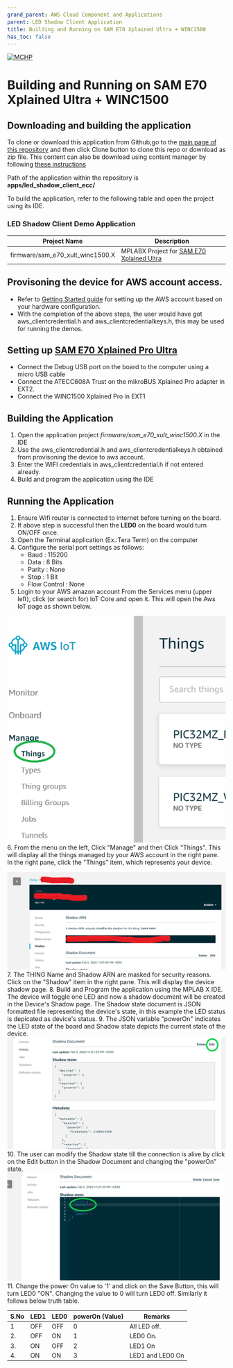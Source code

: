 ```yaml
---
grand_parent: AWS Cloud Component and Applications
parent: LED Shadow Client Application
title: Building and Running on SAM E70 Xplained Ultra + WINC1500
has_toc: false
---
```



[![MCHP](https://www.microchip.com/ResourcePackages/Microchip/assets/dist/images/logo.png)](https://www.microchip.com)

# Building and Running on SAM E70 Xplained Ultra + WINC1500

## Downloading and building the application

To clone or download this application from Github,go to the [main page of this repository](https://github.com/Microchip-MPLAB-Harmony/aws_cloud) and then click Clone button to clone this repo or download as zip file. This content can also be download using content manager by following [these instructions](https://github.com/Microchip-MPLAB-Harmony/contentmanager/wiki)

Path of the application within the repository is **apps/led_shadow_client_ecc/**

To build the application, refer to the following table and open the project using its IDE.

### LED Shadow Client Demo Application

| Project Name      | Description                                    |
| ----------------- | ---------------------------------------------- |
| firmware/sam_e70_xult_winc1500.X    | MPLABX Project for [SAM E70 Xplained Ultra](https://www.microchip.com/Developmenttools/ProductDetails/DM320113)|


## Provisoning the device for AWS account access.

- Refer to [Getting Started guide](https://github.com/MicrochipTech/amazon-freertos/blob/mchpdev/vendors/microchip/boards/GettingStarted_With%20SAME70.md) for setting up the AWS account based on your hardware configuration.
- With the completion of the above steps, the user would have got aws_clientcredential.h and aws_clientcredentialkeys.h, this may be used for running the demos.


## Setting up [SAM E70 Xplained Pro Ultra](https://www.microchip.com/Developmenttools/ProductDetails/DM320113)

- Connect the Debug USB port on the board to the computer using a micro USB cable
- Connect the ATECC608A Trust on the mikroBUS Xplained Pro adapter in EXT2.
- Connect the WINC1500 Xplained Pro in EXT1


## Building the Application

1. Open the application project *firmware/sam_e70_xult_winc1500.X* in the IDE
2. Use the aws_clientcredential.h and aws_clientcredentialkeys.h obtained from provisoning the device to aws account.
3. Enter the WIFI credentials in aws_clientcredential.h if not entered already.
4. Build and program the application using the IDE

## Running the Application
1. Ensure Wifi router is connected to internet before turning on the board. 
2. If above step is successful then the **LED0** on the board would turn ON/OFF once.
3. Open the Terminal application (Ex.:Tera Term) on the computer
4. Configure the serial port settings as follows:
    - Baud : 115200
    - Data : 8 Bits
    - Parity : None
    - Stop : 1 Bit
    - Flow Control : None
5. Login to your AWS amazon account 
From the Services menu (upper left), click (or search for) IoT Core and open it. This will open the Aws IoT page as shown below. 

![Things Screen](images/image0.png)
6. From the menu on the left, Click "Manage" and then Click "Things". This will display all the things managed by your AWS account in the right pane.
In the right pane, click the "Things" item, which represents your device. 

![Things Screen](images/image1.png)
7. The THING Name and Shadow ARN are masked for security reasons. Click on the "Shadow" item in the right pane. This will display the device shadow page. 
8. Build and Program the application using the MPLAB X IDE. The device will toggle one LED and now a shadow document will be created in the Device's Shadow page. 
The Shadow state document is JSON formatted file representing the device's state, in this example the LED status is depicated as device's status.
9. The JSON variable "powerOn" indicates the LED state of the board and Shadow state depicts the current state of the device.
![Things Screen](images/image2.png)
10. The user can modify the Shadow state till the connection is alive by click on the Edit button in the Shadow Document and changing the "powerOn" state. 
![Things Screen](images/image3.png)
11. Change the power On value to '1' and click on the Save Button, this will turn LED0 "ON". Changing the value to 0 will turn LED0 off. Similarly it
follows below truth table.

| S.No | LED1 | LED0 | powerOn (Value) | Remarks |
| --- | --- | --- | --- | --- |
| 1 | OFF | OFF | 0 | All LED off. |
| 2. | OFF | ON | 1 | LED0 On. |
| 3. | ON | OFF | 2 | LED1  On |
| 4. | ON | ON  | 3 | LED1 and LED0 On |
